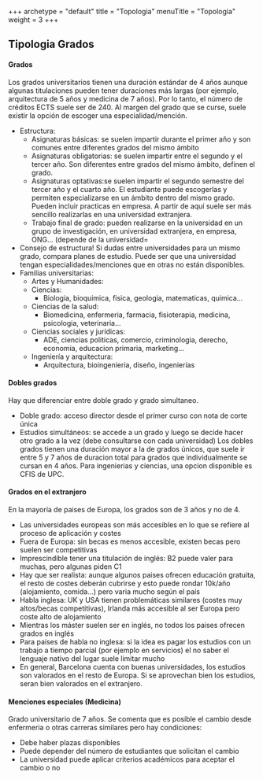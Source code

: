 +++
archetype = "default"
title = "Topologia"
menuTitle = "Topologia"
weight = 3
+++

##  Tipologia Grados 
#### Grados
Los grados universitarios tienen una duración estándar de 4 años aunque algunas titulaciones pueden tener duraciones más largas (por ejemplo, arquitectura de 5 años y medicina de 7 años). Por lo tanto, el número de créditos ECTS suele ser de 240. Al margen del grado que se curse, suele existir la opción de escoger una especialidad/mención. 
- Estructura:
  - Asignaturas básicas: se suelen impartir durante el primer año y son comunes entre diferentes grados del mismo ámbito 
  - Asignaturas obligatorias: se suelen impartir entre el segundo y el tercer año. Son diferentes entre grados del mismo ámbito, definen el grado. 
  - Asignaturas optativas:se suelen impartir el segundo semestre del tercer año y el cuarto año. El estudiante puede escogerlas y permiten especializarse en un ámbito dentro del mismo grado. Pueden incluir practicas en empresa. A partir de aquí suele ser más sencillo realizarlas en una universidad extranjera. 
  - Trabajo final de grado: pueden realizarse en la universidad en un grupo de investigación, en universidad extranjera, en empresa, ONG... (depende de la universidad=
- Consejo de estructura! Si dudas entre universidades para un mismo grado, compara planes de estudio. Puede ser que una universidad tengan especialidades/menciones que en otras no están disponibles. 
- Familias universitarias:
  - Artes y Humanidades:
  - Ciencias:
    - Biologia, bioquimica, fisica, geologia, matematicas, quimica...
  - Ciencias de la salud:
    - Biomedicina, enfermeria, farmacia, fisioterapia, medicina, psicologia, veterinaria...
  - Ciencias sociales y jurídicas:
    - ADE, ciencias politicas, comercio, criminologia, derecho, economia, educacion primaria, marketing...
  - Ingeniería y arquitectura:
    - Arquitectura, bioingenieria, diseño, ingenierías
    
#### Dobles grados
Hay que diferenciar entre doble grado y grado simultaneo.
- Doble grado: acceso director desde el primer curso con nota de corte única
- Estudios simultáneos: se accede a un grado y luego se decide hacer otro grado a la vez (debe consultarse con cada universidad)
Los dobles grados tienen una duración mayor a la de grados únicos, que suele ir entre 5 y 7 años de duracion total para grados que individualmente se cursan en 4 años. Para ingenierias y ciencias, una opcion disponible es CFIS de UPC. 

#### Grados en el extranjero
En la mayoría de paises de Europa, los grados son de 3 años y no de 4. 
- Las universidades europeas son más accesibles en lo que se refiere al proceso de aplicación y costes
- Fuera de Europa: sin becas es menos accesible, existen becas pero suelen ser competitivas
- Imprescindible tener una titulación de inglés: B2 puede valer para muchas, pero algunas piden C1
- Hay que ser realista: aunque algunos paises ofrecen educación gratuita, el resto de costes deberán cubrirse y esto puede rondar 10k/año (alojamiento, comida...) pero varia mucho según el país 
- Habla inglesa: UK y USA tienen problemáticas similares (costes muy altos/becas competitivas), Irlanda más accesible al ser Europa pero coste alto de alojamiento
- Mientras los máster suelen ser en inglés, no todos los paises ofrecen grados en inglés
- Para paises de habla no inglesa: si la idea es pagar los estudios con un trabajo a tiempo parcial (por ejemplo en servicios) el no saber el lenguaje nativo del lugar suele limitar mucho
- En general, Barcelona cuenta con buenas universidades, los estudios son valorados en el resto de Europa. Si se aprovechan bien los estudios, seran bien valorados en el extranjero. 

#### Menciones especiales (Medicina)
Grado universitario de 7 años. Se comenta que es posible el cambio desde enfermeria o otras carreras similares pero hay condiciones:
- Debe haber plazas disponibles
- Puede depender del número de estudiantes que solicitan el cambio
- La universidad puede aplicar criterios académicos para aceptar el cambio o no
